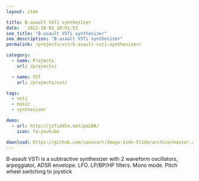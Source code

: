 ```yaml
---
layout: item

title: B-asault VSTi synthesizer
date:   2012-10-02 10:01:53
seo_title: "B-asault VSTi synthesizer"
seo_description: "B-asault VSTi synthesizer"
permalink: /projects/vst/b-asault-vsti-synthesizer/

category:
  - name: Projects
    url: /projects/

  - name: VST
    url: /projects/vst/

tags:
  - vsti
  - music
  - synthesizer

demo:
  - url: http://jsfiddle.net/paLBA/
    icon: fa-youtube

download: https://github.com/sanusart/Image-Side-Slide/archive/master.zip
---
```

B-asault VSTi is a subtractive synthesizer with 2 waveform oscillators, arpeggiator, ADSR envelope. LFO. LP/BP/HP filters. Mono mode. Pitch wheel switching to joystick